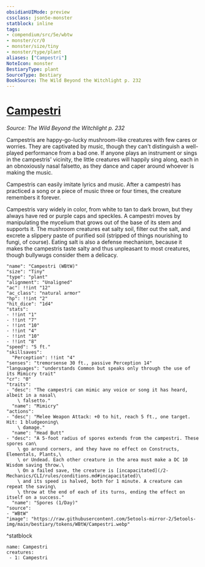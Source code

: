 ```yaml
---
obsidianUIMode: preview
cssclass: json5e-monster
statblock: inline
tags:
- compendium/src/5e/wbtw
- monster/cr/0
- monster/size/tiny
- monster/type/plant
aliases: ["Campestri"]
NoteIcon: monster
BestiaryType: plant
SourceType: Bestiary
BookSource: The Wild Beyond the Witchlight p. 232
---
```

# [Campestri](2-Mechanics/CLI/bestiary/plant/campestri-wbtw.md)
*Source: The Wild Beyond the Witchlight p. 232*  

Campestris are happy-go-lucky mushroom-like creatures with few cares or worries. They are captivated by music, though they can't distinguish a well-played performance from a bad one. If anyone plays an instrument or sings in the campestris' vicinity, the little creatures will happily sing along, each in an obnoxiously nasal falsetto, as they dance and caper around whoever is making the music.

Campestris can easily imitate lyrics and music. After a campestri has practiced a song or a piece of music three or four times, the creature remembers it forever.

Campestris vary widely in color, from white to tan to dark brown, but they always have red or purple caps and speckles. A campestri moves by manipulating the mycelium that grows out of the base of its stem and supports it. The mushroom creatures eat salty soil, filter out the salt, and excrete a slippery paste of purified soil (stripped of things nourishing to fungi, of course). Eating salt is also a defense mechanism, because it makes the campestris taste salty and thus unpleasant to most creatures, though bullywugs consider them a delicacy.

```statblock
"name": "Campestri (WBtW)"
"size": "Tiny"
"type": "plant"
"alignment": "Unaligned"
"ac": !!int "12"
"ac_class": "natural armor"
"hp": !!int "2"
"hit_dice": "1d4"
"stats":
- !!int "1"
- !!int "7"
- !!int "10"
- !!int "4"
- !!int "10"
- !!int "8"
"speed": "5 ft."
"skillsaves":
  "Perception": !!int "4"
"senses": "tremorsense 30 ft., passive Perception 14"
"languages": "understands Common but speaks only through the use of its Mimicry trait"
"cr": "0"
"traits":
- "desc": "The campestri can mimic any voice or song it has heard, albeit in a nasal\
    \ falsetto."
  "name": "Mimicry"
"actions":
- "desc": "Melee Weapon Attack: +0 to hit, reach 5 ft., one target. Hit: 1 bludgeoning\
    \ damage."
  "name": "Head Butt"
- "desc": "A 5-foot radius of spores extends from the campestri. These spores can\
    \ go around corners, and they have no effect on Constructs, Elementals, Plants,\
    \ or Undead. Each other creature in the area must make a DC 10 Wisdom saving throw.\
    \ On a failed save, the creature is [incapacitated](/2-Mechanics/CLI/rules/conditions.md#incapacitated)\
    \ and its speed is halved, both for 1 minute. A creature can repeat the saving\
    \ throw at the end of each of its turns, ending the effect on itself on a success."
  "name": "Spores (1/Day)"
"source":
- "WBtW"
"image": "https://raw.githubusercontent.com/5etools-mirror-2/5etools-img/main/bestiary/tokens/WBtW/Campestri.webp"
```
^statblock

```encounter-table
name: Campestri
creatures:
 - 1: Campestri
```